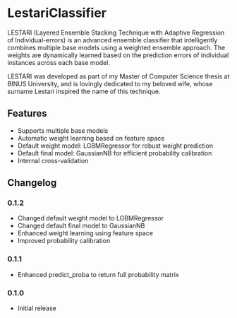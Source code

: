 # LestariClassifier

LESTARI (Layered Ensemble Stacking Technique with Adaptive Regression of Individual-errors) is an advanced ensemble classifier that intelligently combines multiple base models using a weighted ensemble approach. The weights are dynamically learned based on the prediction errors of individual instances across each base model.

LESTARI was developed as part of my Master of Computer Science thesis at BINUS University, and is lovingly dedicated to my beloved wife, whose surname Lestari inspired the name of this technique.

## Features
- Supports multiple base models
- Automatic weight learning based on feature space
- Default weight model: LGBMRegressor for robust weight prediction
- Default final model: GaussianNB for efficient probability calibration
- Internal cross-validation

## Changelog

### 0.1.2
- Changed default weight model to LGBMRegressor
- Changed default final model to GaussianNB
- Enhanced weight learning using feature space
- Improved probability calibration 

### 0.1.1
- Enhanced predict_proba to return full probability matrix

### 0.1.0
- Initial release
